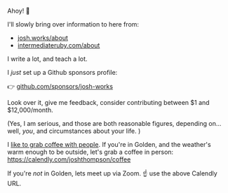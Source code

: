 Ahoy! 👋

I'll slowly bring over information to here from:

- [josh.works/about](https://josh.works/about)
- [intermediateruby.com/about](https://intermediateruby.com/about)

I write a lot, and teach a lot.

I _just_ set up a Github sponsors profile:

👉 [github.com/sponsors/josh-works](https://github.com/sponsors/josh-works)

Look over it, give me feedback, consider contributing between $1 and $12,000/month.

(Yes, I am serious, and those are both reasonable figures, depending on... well, _you_, and circumstances about your life. )

I [like to grab coffee with people](https://josh.works/coffee). If you're in Golden, and the weather's warm enough to be outside, let's grab a coffee in person: https://calendly.com/joshthompson/coffee

If you're _not_ in Golden, lets meet up via Zoom. ☝️ use the above Calendly URL.




